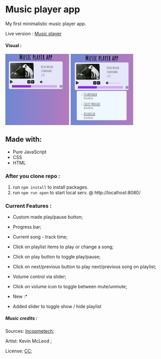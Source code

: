 # Music player app
 My first minimalistic music player app.
 
 Live version : [Music player](https://max1mmus.github.io/Music-player-app/)
 
 #### Visual :

<img src="https://raw.githubusercontent.com/Max1mmus/Music-player-app/master/media/visual.png" width="400">

## Made with:
 
 * Pure JavaScript
 * CSS
 * HTML

### After you clone repo :

1. run `npm install` to install packages.
2. run `npm run open` to start local serv. @ http://localhost:8080/

### Current Features :

* Custom made play/pause button;
* Progress bar;
* Current song - track time;
* Click on playlist items to play or change a song;
* Click on play button to toggle play/pause;
* Click on next/previous button to play next/previous song on playlist;
* Volume control via slider;
* Click on volume icon to toggle between mute/unmute;

* New :* 
* Added slider to toggle show / hide playlist

##### Music credits :

Sources: [Incopmetech](https://incompetech.filmmusic.io/);

Artist: Kevin McLeod ;

License: [CC](http://creativecommons.org/licenses/by/4.0/);
